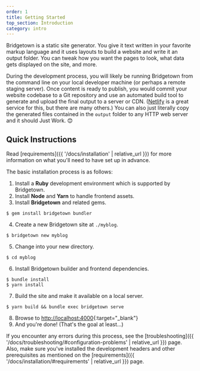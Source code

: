```yaml
---
order: 1
title: Getting Started
top_section: Introduction
category: intro
---
```


Bridgetown is a static site generator. You give it text written in your favorite markup language and it uses layouts to build a website and write it an output folder. You can tweak how you want the pages to look, what data gets displayed on the site, and more.

During the development process, you will likely be running Bridgetown from the command line on your local developer machine (or perhaps a remote staging server). Once content is ready to publish, you would commit your website codebase to a Git repository and use an automated build tool to generate and upload the final output to a server or CDN. ([Netlify](https://www.netlify.com) is a great service for this, but there are many others.) You can also just literally copy the generated files contained in the `output` folder to any HTTP web server and it should Just Work. 😊

## Quick Instructions

Read [requirements]({{ '/docs/installation' | relative_url }}) for more information on what you'll need to have set up in advance.

The basic installation process is as follows:

1. Install a **Ruby** development environment which is supported by Bridgetown.
2. Install **Node** and **Yarn** to handle frontend assets.
3. Install **Bridgetown** and related gems.
```
$ gem install bridgetown bundler
```
4. Create a new Bridgetown site at `./myblog`.
```
$ bridgetown new myblog
```
5. Change into your new directory.
```
$ cd myblog
```
6. Install Bridgetown builder and frontend dependencies.
```
$ bundle install
$ yarn install
```
7. Build the site and make it available on a local server.
```
$ yarn build && bundle exec bridgetown serve
```
8. Browse to [http://localhost:4000](http://localhost:4000){:target="_blank"}
9. And you're done! (That's the goal at least…)

If you encounter any errors during this process, see the
[troubleshooting]({{ '/docs/troubleshooting/#configuration-problems' | relative_url }}) page. Also, make sure you've installed the development headers and other prerequisites as mentioned on the [requirements]({{ '/docs/installation/#requirements' | relative_url }}) page.